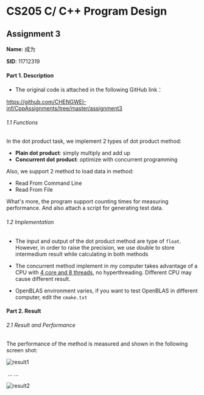 # CS205 C/ C++ Program Design



## Assignment 3



**Name**: 成为

**SID**: 11712319 



#### Part 1. Description



- The original code is attached in the following GitHub link：

https://github.com/CHENGWEI-inf/CppAssignments/tree/master/assignment3



###### 1.1 Functions

In the dot product task, we implement 2 types of dot product method: 

- **Plain dot product**: simply multiply and add up
- **Concurrent dot product**: optimize with concurrent programming

Also, we support 2 method to load data in method:

- Read From Command Line
- Read From File

What's more, the program support counting times for measuring performance.  And also attach a script for generating test data.



###### 1.2 Implementation

- The input and output of the dot product method are type of `float`.  However, in order to raise the precision, we use double to store intermedium result while calculating in both methods
- The concurrent method implement in my computer takes advantage of a CPU with <u>4 core and 8 threads</u>, no hyperthreading. Different CPU may cause different result.

- OpenBLAS environment varies, if you want to test OpenBLAS in different computer, edit the `cmake.txt`





#### Part 2. Result

###### 2.1 Result and Performance

The performance of the method is measured and shown in the following screen shot:

![result1](E:\git\Github_Clone\CHENGWEI-inf\CppAssignments\assignment3\files\result1.png)

​						... ...

![result2](E:\git\Github_Clone\CHENGWEI-inf\CppAssignments\assignment3\files\result2.png)

